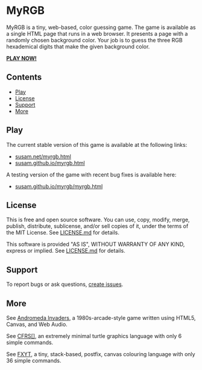 MyRGB
=====

MyRGB is a tiny, web-based, color guessing game.  The game is
available as a single HTML page that runs in a web browser.  It
presents a page with a randomly chosen background color.  Your job is
to guess the three RGB hexademical digits that make the given
background color.

**[PLAY NOW!][PLAY1]**

[PLAY1]: https://susam.net/myrgb.html


Contents
--------

* [Play](#play)
* [License](#license)
* [Support](#support)
* [More](#more)


Play
----

The current stable version of this game is available at the following
links:

* [susam.net/myrgb.html][PLAY1]
* [susam.github.io/myrgb.html][PLAY2]

A testing version of the game with recent bug fixes is available here:

* [susam.github.io/myrgb/myrgb.html][PLAY3]

[PLAY1]: https://susam.net/myrgb.html
[PLAY2]: https://susam.github.io/myrgb.html
[PLAY3]: https://susam.github.io/myrgb/myrgb.html


License
-------

This is free and open source software.  You can use, copy, modify,
merge, publish, distribute, sublicense, and/or sell copies of it,
under the terms of the MIT License. See [LICENSE.md][L] for details.

This software is provided "AS IS", WITHOUT WARRANTY OF ANY KIND,
express or implied. See [LICENSE.md][L] for details.

[L]: LICENSE.md


Support
-------

To report bugs or ask questions, [create issues][ISSUES].

[ISSUES]: https://github.com/susam/myrgb/issues


More
----

See [Andromeda Invaders](https://github.com/susam/invaders), a
1980s-arcade-style game written using HTML5, Canvas, and Web Audio.

See [CFRS[]](https://github.com/susam/cfrs), an extremely minimal
turtle graphics language with only 6 simple commands.

See [FXYT](https://github.com/susam/fxyt), a tiny, stack-based,
postfix, canvas colouring language with only 36 simple commands.


<!--
Release Checklist
-----------------

- Update version in package.json.
- Update version in HTML (1 place).
- Update copyright in HTML (1 place).
- Update copyright in LICENSE.md.
- Disable logging.
- Update CHANGES.md.
- Run: npm run lint
- Run: git status; git add -p
- Run: VERSION=<VERSION>
- Run: git commit -em "Set version to $VERSION"
- Run: git tag $VERSION -m "MyRGB $VERSION"
- Run: git push origin main $VERSION
-->
